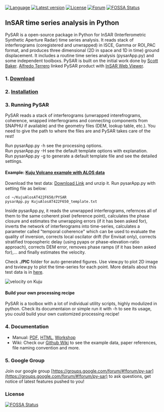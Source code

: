 [![Language](https://img.shields.io/badge/python-3-blue.svg)](https://www.python.org/)
[![Latest version](https://img.shields.io/badge/latest%20version-v1.0.0--dev-green.svg)](./docs/download.md)
[![License](https://img.shields.io/badge/license-GPL-yellow.svg)](./LICENSE)
[![Forum](https://img.shields.io/badge/forum-Google%20Group-orange.svg)](https://groups.google.com/forum/#!forum/py-sar)
[![FOSSA Status](https://app.fossa.io/api/projects/git%2Bgithub.com%2Fyunjunz%2FPySAR.svg?type=shield)](https://app.fossa.io/projects/git%2Bgithub.com%2Fyunjunz%2FPySAR?ref=badge_shield)
       
## InSAR time series analysis in Python
   
PySAR is a open-source package in Python for InSAR (Interferometric Synthetic Aperture Radar) time series analysis. It reads stack of interferograms (coregistered and unwrapped) in ISCE, Gamma or ROI_PAC format, and produces three dimensional (2D in space and 1D in time) ground displacement. It includes a routine time series analysis (pysarApp.py) and some independent toolboxs. PySAR is built on the initial work done by [Scott Baker](https://github.com/bakerunavco). [Alfredo Terrero](https://github.com/stackTom) linked PySAR product with [InSAR Web Viewer](http://insarmaps.miami.edu).      
   

### 1. [Download](https://github.com/yunjunz/PySAR/blob/master/docs/download.md)    


### 2. [Installation](https://github.com/yunjunz/PySAR/blob/master/docs/installation.md)   
    
   
### 3. Running PySAR

PySAR reads a stack of interferograms (unwrapped interefrograms, coherence, wrapped interferograms and connecting components from SNAPHU if available) and the geometry files (DEM, lookup table, etc.). You need to give the path to where the files are and PySAR takes care of the rest!   

Run pysarApp.py -h see the processing options.   
Run pysarApp.py -H see the default template options with explanation.   
Run pysarApp.py -g to generate a default template file and see the detailed settings.   

#### Example: [Kuju Volcano example with ALOS data](https://github.com/yunjunz/PySAR/wiki/Example)   

Download the test data: [Download Link](https://miami.app.box.com/v/pysar-demo-KujuAlosAT422F650) and unzip it. Run pysarApp.py with setting file as below:   

    cd ~/KujuAlosAT422F650/PYSAR
    pysarApp.py KujuAlosAT422F650_template.txt

Inside pysarApp.py, it reads the unwrapped interferograms, refernces all of them to the same coherent pixel (reference point), calculates the phase closure and estimates the unwrapping errors (if it has been asked for), inverts the network of interferograms into time-series, calculates a parameter called "temporal coherence" which can be used to evaluate the quality of inversion, corrects local oscilator drift (for Envisat only), corrects stratified tropospheric delay (using pyaps or phase-elevation-ratio approach), corrects DEM error, removes phase ramps (if it has been asked for),... and finally estimates the velocity.   

Check **./PIC** folder for auto generated figures. Use view.py to plot 2D image and tsview.py to plot the time-series for each point. More details about this test data is in [here](https://github.com/yunjunz/PySAR/wiki/Example).    

![velocity on Kuju](https://yunjunzhang.files.wordpress.com/2018/06/vel_kujualosat422f650.jpg)
     
             
#### Build your own processing recipe   

PySAR is a toolbox with a lot of individual utility scripts, highly modulized in python. Check its documentaion or simple run it with -h to see its usage, you could build your own customized processing recipe!

   
### 4. Documentation
   
- Manual: [PDF](https://github.com/yunjunz/PySAR/blob/master/docs/Manual-0.4.0_201803.pdf), [HTML](https://github.com/yunjunz/PySAR/blob/master/docs/Manual-0.4.0_201803.html.zip), [Workshop](https://miami.box.com/v/pysar-workshop-2017-miami)     
- Wiki: Check our [Github Wiki](https://github.com/yunjunz/PySAR/wiki) to see the example data, paper references, file naming convention and more.
   
### 5. Google Group

Join our google group [https://groups.google.com/forum/#!forum/py-sar](https://groups.google.com/forum/#!forum/py-sar) to ask questions, get notice of latest features pushed to you!


### License
[![FOSSA Status](https://app.fossa.io/api/projects/git%2Bgithub.com%2Fyunjunz%2FPySAR.svg?type=large)](https://app.fossa.io/projects/git%2Bgithub.com%2Fyunjunz%2FPySAR?ref=badge_large)
